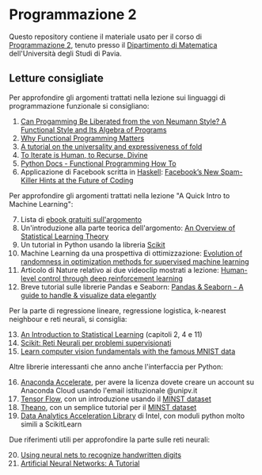 ﻿# Programmazione 2
Questo repository contiene il materiale usato per il corso di [Programmazione 2](http://www-dimat.unipv.it/~gualandi/programmazione2/), tenuto presso il [Dipartimento di Matematica](http://matematica.unipv.it/) dell'Università degli Studi di Pavia.

## Letture consigliate
Per approfondire gli argomenti trattati nella lezione sui linguaggi di programmazione funzionale si consigliano:

1. [Can Progamming Be Liberated from the von Neumann Style? A Functional Style and Its Algebra of Programs](http://dl.acm.org/citation.cfm?id=359579)
2. [Why Functional Programming Matters](http://dl.acm.org/citation.cfm?id=63411)
3. [A tutorial on the universality and expressiveness of fold](http://www.cs.nott.ac.uk/~pszgmh/fold.pdf)
4. [To Iterate is Human, to Recurse, Divine](https://sites.google.com/a/gertrudandcope.com/info/Publications/Patterns/C--Report/SpaceIII)
5. [Python Docs - Functional Programming How To](https://docs.python.org/3/howto/functional.html)
6. Applicazione di Facebook scritta in [Haskell](https://www.haskell.org/): [Facebook’s New Spam-Killer Hints at the Future of Coding](https://www.wired.com/2015/09/facebooks-new-anti-spam-system-hints-future-coding/)


Per approfondire gli argomenti trattati nella lezione "A Quick Intro to Machine Learning":

7. Lista di [ebook gratuiti sull'argomento](http://blog.paralleldots.com/technology/machine-learning/list-of-free-must-read-books-for-machine-learning/?utm_source=forum&utm_medium=group_post&utm_campaign=Data%20Tau)
8. Un'introduzione alla parte teorica dell'argomento: [An Overview of Statistical Learning Theory](http://citeseerx.ist.psu.edu/viewdoc/download?doi=10.1.1.332.356&rep=rep1&type=pdf)
9. Un tutorial in Python usando la libreria [Scikit](http://scikit-learn.org/stable/tutorial/basic/tutorial.html)
10. Machine Learning da una prospettiva di ottimizzazione: [Evolution of randomness in optimization methods for supervised machine learning](http://wiki.siam.org/siag-op/images/siag-op/6/64/ViewsAndNews-24-1.pdf)
11. Articolo di Nature relativo ai due videoclip mostrati a lezione: [Human-level control through deep reinforcement learning](http://www.nature.com/nature/journal/v518/n7540/abs/nature14236.html)
12. Breve tutorial sulle librerie Pandas e Seaborn: [Pandas & Seaborn - A guide to handle & visualize data elegantly](https://tryolabs.com/blog/2017/03/16/pandas-seaborn-a-guide-to-handle-visualize-data-elegantly/)
 
Per la parte di regressione lineare, regressione logistica, k-nearest neighbour e reti neurali, si consiglia:

13. [An Introduction to Statistical Learning](http://www-bcf.usc.edu/~gareth/ISL/) (capitoli 2, 4 e 11)
14. [Scikit: Reti Neurali per problemi supervisionati](http://scikit-learn.org/stable/modules/neural_networks_supervised.html)
15. [Learn computer vision fundamentals with the famous MNIST data](https://www.kaggle.com/c/digit-recognizer)

Altre librerie interessanti che anno anche l'interfaccia per Python:

16. [Anaconda Accelerate](https://docs.continuum.io/accelerate/), per avere la licenza dovete creare  un account su Anaconda Cloud usando l'email istituzionale @unipv.it
17. [Tensor Flow](https://www.tensorflow.org/), con un introduzione usando il [MINST dataset](https://www.tensorflow.org/get_started/mnist/beginners) 
18. [Theano](http://deeplearning.net/software/theano/), con un semplice tutorial per il [MINST dataset](http://deeplearning.net/tutorial/logreg.html)
19. [Data Analytics Acceleration Library](https://01.org/daal) di Intel, con moduli python molto simili a ScikitLearn

Due riferimenti utili per approfondire la parte sulle reti neurali:

20. [Using neural nets to recognize handwritten digits](http://neuralnetworksanddeeplearning.com/chap1.html)
21. [Artificial Neural Networks: A Tutorial](http://www.cogsci.ucsd.edu/~ajyu/Teaching/Cogs202_sp12/Readings/jain_ann96.pdf)